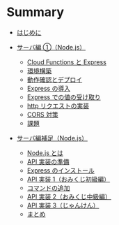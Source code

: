# Summary

- [はじめに](./readme.md)

- [サーバ編 ①（Node.js）](./api-00/readme.md)

  - [Cloud Functions と Express](./api-00/get-started.md)
  - [環境構築](./api-00/setup.md)
  - [動作確認とデプロイ](./api-00/serve-deploy.md)
  - [Express の導入](./api-00/install-express.md)
  - [Express での値の受け取り](./api-00/get-params.md)
  - [http リクエストの実装](./api-00/request.md)
  - [CORS 対策](./api-00/cors.md)
  - [課題](./api-00/work.md)

- [サーバ編補足（Node.js）](./api-01/readme.md)

  - [Node.js とは](./api-01/about-nodejs.md)
  - [API 実装の準備](./api-01/prepare-api.md)
  - [Express のインストール](./api-01/install-express.md)
  - [API 実装 1（おみくじ初級編）](./api-01/omikuji-api01.md)
  - [コマンドの追加](./api-01/add-command.md)
  - [API 実装 2（おみくじ中級編）](./api-01/omikuji-api02.md)
  - [API 実装 3（じゃんけん）](./api-01/janken-api.md)
  - [まとめ](./api-01/summary.md)
  <!-- - [課題](./api-01/work.md) -->

<!-- - [サーバ編 ②（Node.js）](./api-02/readme.md)

  - [データの永続化について](./api-02/about-perpetuation.md)
  - [Supabase の準備](./api-02/setup-supabase.md)
  - [ファイル作成と動作確認](./api-02/setup-files.md)
  - [Create の処理](./api-02/crud-create.md)
  - [Read の処理（全件）](./api-02/crud-read-all.md)
  - [Read の処理（本日以前）](./api-02/crud-read-today.md)
  - [Update の処理](./api-02/crud-update.md)
  - [Delete の処理](./api-02/crud-delete.md)
  - [Slack 連携設定](./api-02/connect-to-slack.md)
  - [Slack 連携実装](./api-02/post-to-slack.md)
  - [まとめ](./api-02/summary.md) -->

<!-- - [フロント編 ①（React）](./app-01/readme.md)

  - [React とは](./app-01/about-react.md)
  - [アプリケーション実装の準備](./app-01/construct-app.md)
  - [コンポーネント](./app-01/use-component.md)
  - [props の活用](./app-01/use-props.md)
  - [router 機能](./app-01/use-router.md)
  - [子コンポーネントへの関数入力](./app-01/props-function.md)
  - [http リクエストの実装](./app-01/http-request.md)
  - [表示の調整](./app-01/ui.md)
  - [まとめ](./app-01/summary.md)
  - [課題](./app-01/work.md) -->

<!-- - [フロント編 ②（React）](./app-02/readme.md)
  - [サーバ側の準備](./app-02/setup-server.md)
  - [必要な画面の準備](./app-02/create-pages.md)
  - [todo 送信画面の作成](./app-02/todo-post.md)
  - [todo 一覧画面（全件）の作成](./app-02/todo-index.md)
  - [コンポーネントの最適化](./app-02/setup-component.md)
  - [todo 更新処理の作成](./app-02/todo-update.md)
  - [todo 削除処理の作成](./app-02/todo-delete.md)
  - [todo 一覧画面（本日）の作成](./app-02/todo-today.md)
  - [データ取得タイミングの最適化](./app-02/swr-setup.md)
  - [データ取得タイミングの調整](./app-02/swr-polling.md)
  - [Slack 連携機能のテスト画面実装](./app-02/test-slack.md)
  - [まとめ](./app-02/summary.md) -->
